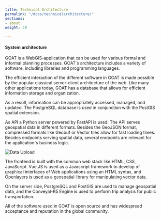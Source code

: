 ```yaml
---
title: Technical Architecture
permalink: "/docs/technicalarchitecture/"
sections:
- about
weight: 30

---
```

#### System architecture

GOAT is a WebGIS-application that can be used for various formal and informal planning processes. GOAT's architecture includes a variety of software, including libraries and programming languages.

The efficient interaction of the different software in GOAT is made possible by the popular classical server-client architecture of the web. Like many other applications today, GOAT has a database that allows for efficient information storage and organization. 

As a result, information can be appropriately accessed, managed, and updated. The PostgreSQL database is used in conjunction with the PostGIS spatial extension.

As API a Python server powered by FastAPI is used. The API serves geospatial data in different formats. Besides the GeoJSON format, compressed formats like Geobuf or Vector tiles allow for fast loading times. Besides endpoints serving spatial data, several endpoints are relevant for the application's business logic. 




<img src="\images\docs\about\server_client.webp" alt="Data Upload" style="max-height:400px;"/>



The frontend is built with the common web stack like HTML, CSS, JavaScript. Vue.JS is used as a Javascript framework to develop of graphical interfaces of Web applications
using an HTML syntax, and Openlayers is used as a geospatial library for manipulating vector data. 

On the server side, PostgreSQL and PostGIS are used to manage geospatial data, and the Conveyal-R5 Engine is used to perform trip analysis for public transportation.

All of the software used in GOAT is open source and has widespread acceptance and reputation in the global community.

